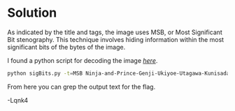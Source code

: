 # Solution

As indicated by the title and tags, the image uses MSB, or Most Significant Bit
stenography. This technique involves hiding information within the most
significant bits of the bytes of the image.

I found a python script for decoding the image *[here](https://github.com/Pulho/sigBits/tree/master)*.

```bash
python sigBits.py -t=MSB Ninja-and-Prince-Genji-Ukiyoe-Utagawa-Kunisada.flag.png 
```

From here you can grep the output text for the flag.

-Lqnk4
